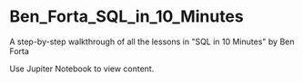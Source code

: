 # Ben_Forta_SQL_in_10_Minutes
A step-by-step walkthrough of all the lessons in "SQL in 10 Minutes" by Ben Forta

Use Jupiter Notebook to view content.
